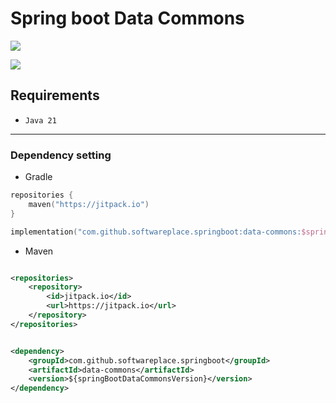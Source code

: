 # Spring boot Data Commons

[![](https://jitpack.io/v/softwareplace/spring-boot-data-commons.svg)](https://jitpack.io/#softwareplace/spring-boot-data-commons)

[![](https://jitpack.io/v/softwareplace/springboot.svg)](https://jitpack.io/#softwareplace/springboot)

## Requirements

- `Java 21`

****

### Dependency setting

- Gradle

```kotlin
repositories {
    maven("https://jitpack.io")
}
```

```kotlin
implementation("com.github.softwareplace.springboot:data-commons:$springBootDataCommonsVersion")
```

- Maven

```xml

<repositories>
    <repository>
        <id>jitpack.io</id>
        <url>https://jitpack.io</url>
    </repository>
</repositories>
```

```xml

<dependency>
    <groupId>com.github.softwareplace.springboot</groupId>
    <artifactId>data-commons</artifactId>
    <version>${springBootDataCommonsVersion}</version>
</dependency>
```
